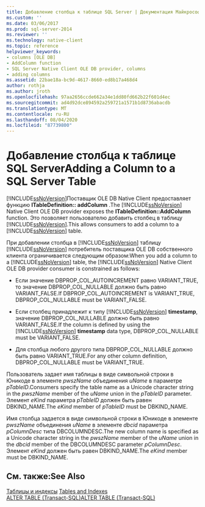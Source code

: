 ```yaml
---
title: Добавление столбца к таблице SQL Server | Документация Майкрософт
ms.custom: ''
ms.date: 03/06/2017
ms.prod: sql-server-2014
ms.reviewer: ''
ms.technology: native-client
ms.topic: reference
helpviewer_keywords:
- columns [OLE DB]
- AddColumn function
- SQL Server Native Client OLE DB provider, columns
- adding columns
ms.assetid: 22bae18a-bc9d-4617-8660-ed8b17a468d4
author: rothja
ms.author: jroth
ms.openlocfilehash: 97aa2656ccde662a34e1dd80fd662b22f601d4ec
ms.sourcegitcommit: ad4d92dce894592a259721a1571b1d8736abacdb
ms.translationtype: MT
ms.contentlocale: ru-RU
ms.lasthandoff: 08/04/2020
ms.locfileid: "87739800"
---
```

# <a name="adding-a-column-to-a-sql-server-table"></a><span data-ttu-id="7047c-102">Добавление столбца к таблице SQL Server</span><span class="sxs-lookup"><span data-stu-id="7047c-102">Adding a Column to a SQL Server Table</span></span>
  <span data-ttu-id="7047c-103">[!INCLUDE[ssNoVersion](../../includes/ssnoversion-md.md)]Поставщик OLE DB Native Client предоставляет функцию **ITableDefinition:: addColumn** .</span><span class="sxs-lookup"><span data-stu-id="7047c-103">The [!INCLUDE[ssNoVersion](../../includes/ssnoversion-md.md)] Native Client OLE DB provider exposes the **ITableDefinition::AddColumn** function.</span></span> <span data-ttu-id="7047c-104">Это позволяет пользователю добавить столбец в таблицу [!INCLUDE[ssNoVersion](../../includes/ssnoversion-md.md)].</span><span class="sxs-lookup"><span data-stu-id="7047c-104">This allows consumers to add a column to a [!INCLUDE[ssNoVersion](../../includes/ssnoversion-md.md)] table.</span></span>  
  
 <span data-ttu-id="7047c-105">При добавлении столбца в [!INCLUDE[ssNoVersion](../../includes/ssnoversion-md.md)] таблицу [!INCLUDE[ssNoVersion](../../includes/ssnoversion-md.md)] потребитель поставщика OLE DB собственного клиента ограничивается следующим образом:</span><span class="sxs-lookup"><span data-stu-id="7047c-105">When you add a column to a [!INCLUDE[ssNoVersion](../../includes/ssnoversion-md.md)] table, the [!INCLUDE[ssNoVersion](../../includes/ssnoversion-md.md)] Native Client OLE DB provider consumer is constrained as follows:</span></span>  
  
-   <span data-ttu-id="7047c-106">Если значение DBPROP_COL_AUTOINCREMENT равно VARIANT_TRUE, то значение DBPROP_COL_NULLABLE должно быть равно VARIANT_FALSE.</span><span class="sxs-lookup"><span data-stu-id="7047c-106">If DBPROP_COL_AUTOINCREMENT is VARIANT_TRUE, DBPROP_COL_NULLABLE must be VARIANT_FALSE.</span></span>  
  
-   <span data-ttu-id="7047c-107">Если столбец принадлежит к типу [!INCLUDE[ssNoVersion](../../includes/ssnoversion-md.md)] **timestamp**, значение DBPROP_COL_NULLABLE должно быть равно VARIANT_FALSE.</span><span class="sxs-lookup"><span data-stu-id="7047c-107">If the column is defined by using the [!INCLUDE[ssNoVersion](../../includes/ssnoversion-md.md)] **timestamp** data type, DBPROP_COL_NULLABLE must be VARIANT_FALSE.</span></span>  
  
-   <span data-ttu-id="7047c-108">Для столбца любого другого типа DBPROP_COL_NULLABLE должно быть равно VARIANT_TRUE.</span><span class="sxs-lookup"><span data-stu-id="7047c-108">For any other column definition, DBPROP_COL_NULLABLE must be VARIANT_TRUE.</span></span>  
  
 <span data-ttu-id="7047c-109">Пользователь задает имя таблицы в виде символьной строки в Юникоде в элементе *pwszName* объединения *uName* в параметре *pTableID*.</span><span class="sxs-lookup"><span data-stu-id="7047c-109">Consumers specify the table name as a Unicode character string in the *pwszName* member of the *uName* union in the *pTableID* parameter.</span></span> <span data-ttu-id="7047c-110">Элемент *eKind* параметра *pTableID* должен быть равен DBKIND_NAME.</span><span class="sxs-lookup"><span data-stu-id="7047c-110">The *eKind* member of *pTableID* must be DBKIND_NAME.</span></span>  
  
 <span data-ttu-id="7047c-111">Имя столбца задается в виде символьной строки в Юникоде в элементе *pwszName* объединения *uName* в элементе *dbcid* параметра *pColumnDesc* типа DBCOLUMNDESC.</span><span class="sxs-lookup"><span data-stu-id="7047c-111">The new column name is specified as a Unicode character string in the *pwszName* member of the *uName* union in the *dbcid* member of the DBCOLUMNDESC parameter *pColumnDesc*.</span></span> <span data-ttu-id="7047c-112">Элемент *eKind* должен быть равен DBKIND_NAME.</span><span class="sxs-lookup"><span data-stu-id="7047c-112">The *eKind* member must be DBKIND_NAME.</span></span>  
  
## <a name="see-also"></a><span data-ttu-id="7047c-113">См. также:</span><span class="sxs-lookup"><span data-stu-id="7047c-113">See Also</span></span>  
 <span data-ttu-id="7047c-114">[Таблицы и индексы](tables-and-indexes.md) </span><span class="sxs-lookup"><span data-stu-id="7047c-114">[Tables and Indexes](tables-and-indexes.md) </span></span>  
 [<span data-ttu-id="7047c-115">ALTER TABLE (Transact-SQL)</span><span class="sxs-lookup"><span data-stu-id="7047c-115">ALTER TABLE &#40;Transact-SQL&#41;</span></span>](/sql/t-sql/statements/alter-table-transact-sql)  
  
  
